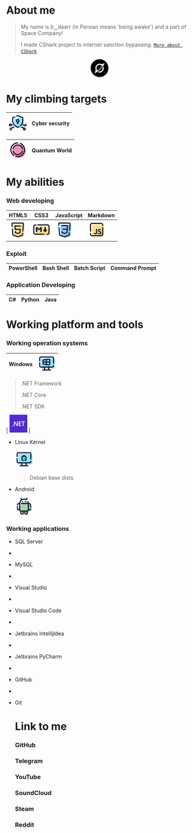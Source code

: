 # About me

> My name is b‿daarr (in Persian means 'being awake') and a part of Space Company!
>
> I made CShark project to internet sanction bypassing. [`More about CShark`](https://github.com/b-daarr/cshark)
<center><img src="https://github.com/b-daarr/b-daarr/blob/main/resource/space.png" alt="Space Company" style="width: 48px; height: 48px; border-radius: 25px;"></center>

# My climbing targets

|<center><img src="https://github.com/b-daarr/b-daarr/blob/main/resource/Cyber-Security.png" style="width: 48px; height: 48px;"></center> | Cyber security |
|-----------------------------------------------------------------------------------------------------------------------------------------|----------------|

| <center><img src="https://github.com/b-daarr/b-daarr/blob/main/resource/Quantom.png" style="width: 48px; height: 48px;"></center> | Quantum World |
|-----------------------------------------------------------------------------------------------------------------------------------|---------------|

  

# My abilities

### Web developing

| HTML5 | CSS3 | JavaScript | Markdown |
|-------|------|------------|----------|
|<img src="https://github.com/b-daarr/b-daarr/blob/main/resource/HTML5.png" style="width: 48px; height: 48px;">|<img src="https://github.com/b-daarr/b-daarr/blob/main/resource/Markdown.png" style="width: 48px; height: 48px;">|<img src="https://github.com/b-daarr/b-daarr/blob/main/resource/CSS3.png" style="width: 48px; height: 48px;">|<img src="https://github.com/b-daarr/b-daarr/blob/main/resource/JavaScript.png" style="width: 48px; height: 48px;">|

### Exploit

| PowerShell | Bash Shell | Batch Script | Command Prompt |
|------------|------------|--------------|----------------|


### Application Developing

| C# | Python | Java |
|----|--------|------|

# Working platform and tools

### Working operation systems

| Windows | <img src="https://github.com/b-daarr/b-daarr/blob/main/resource/Windows.png" style="width: 48px; height: 48px;"> |
  |---------------|------------------------------------------------------------------------------------------------------------|

  > .NET Framework
  > 
  > .NET Core
  > 
  > .NET SDK

  | <img src="https://github.com/b-daarr/b-daarr/blob/main/resource/DotNET.svg" style="width: 48px; height: 48px;"> |

+ Linux Kernel

  <img src="https://github.com/b-daarr/b-daarr/blob/main/resource/Linux.png" style="width: 48px; height: 48px;">

  > Debian base dists

+ Android

  <img src="https://github.com/b-daarr/b-daarr/blob/main/resource/Android.png" style="width: 48px; height: 48px;">

### Working applications

+ SQL Server
+
+ MySQL
+
+ Visual Studio
+
+ Visual Studio Code
+
+ Jetbrains IntellijIdea
+
+ Jetbrains PyCharm
+
+ GitHub
+
+ Git

  # Link to me

  ### GitHub

  ### Telegram

  ### YouTube

  ### SoundCloud

  ### Steam

  ### Reddit

